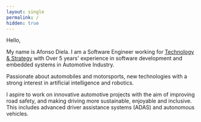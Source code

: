 ```yaml
---
layout: single
permalink: /
hidden: true
---
```


Hello,

My name is Afonso Diela. I am a Software Engineer working for [Technology & Strategy](https://www.technologyandstrategy.com/) with Over 5 years' experience in software development and embedded systems in Automotive Industry. 

Passionate about automobiles and motorsports, new technologies with a strong interest in artificial intelligence and robotics.

I aspire to work on innovative automotive projects with the aim of improving road safety, and making driving more sustainable, enjoyable and inclusive. This includes advanced driver assistance systems (ADAS) and autonomous vehicles.

